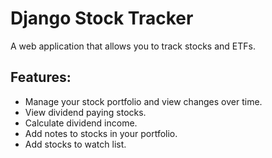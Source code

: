 # Django Stock Tracker

A web application that allows you to track stocks and ETFs.

## Features:

- Manage your stock portfolio and view changes over time.
- View dividend paying stocks.
- Calculate dividend income.
- Add notes to stocks in your portfolio.
- Add stocks to watch list.
